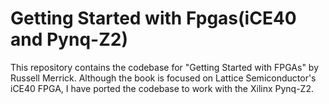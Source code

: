 # Getting Started with Fpgas(iCE40 and Pynq-Z2)
This repository contains the codebase for "Getting Started with FPGAs" by Russell Merrick. Although the book is focused on Lattice Semiconductor's iCE40 FPGA, I have ported the codebase to work with the Xilinx Pynq-Z2.
